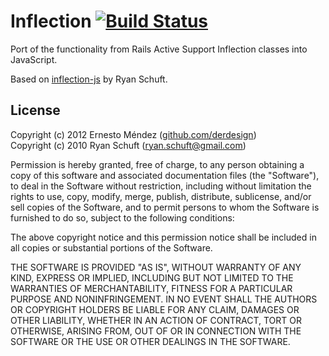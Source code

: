
# Inflection [![Build Status](https://secure.travis-ci.org/corejs/inflection.png)](http://travis-ci.org/corejs/inflection)

Port of the functionality from Rails Active Support Inflection classes into JavaScript.

Based on [inflection-js](http://code.google.com/p/inflection-js/) by Ryan Schuft.

## License

Copyright (c) 2012 Ernesto Méndez ([github.com/derdesign](https://github.com/derdesign))<br/>
Copyright (c) 2010 Ryan Schuft (ryan.schuft@gmail.com)

Permission is hereby granted, free of charge, to any person obtaining a copy
of this software and associated documentation files (the "Software"), to deal
in the Software without restriction, including without limitation the rights
to use, copy, modify, merge, publish, distribute, sublicense, and/or sell
copies of the Software, and to permit persons to whom the Software is
furnished to do so, subject to the following conditions:

The above copyright notice and this permission notice shall be included in
all copies or substantial portions of the Software.

THE SOFTWARE IS PROVIDED "AS IS", WITHOUT WARRANTY OF ANY KIND, EXPRESS OR
IMPLIED, INCLUDING BUT NOT LIMITED TO THE WARRANTIES OF MERCHANTABILITY,
FITNESS FOR A PARTICULAR PURPOSE AND NONINFRINGEMENT. IN NO EVENT SHALL THE
AUTHORS OR COPYRIGHT HOLDERS BE LIABLE FOR ANY CLAIM, DAMAGES OR OTHER
LIABILITY, WHETHER IN AN ACTION OF CONTRACT, TORT OR OTHERWISE, ARISING FROM,
OUT OF OR IN CONNECTION WITH THE SOFTWARE OR THE USE OR OTHER DEALINGS IN
THE SOFTWARE.